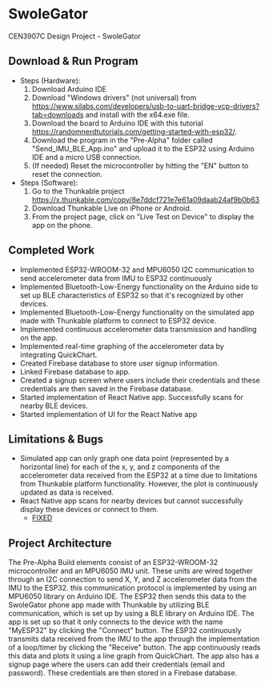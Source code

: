 # SwoleGator
CEN3907C Design Project - SwoleGator 

## Download & Run Program

- Steps (Hardware):
  1. Download Arduino IDE
  2. Download "Windows drivers" (not universal) from https://www.silabs.com/developers/usb-to-uart-bridge-vcp-drivers?tab=downloads and install with the x64.exe file.
  3. Download the board to Arduino IDE with this tutorial https://randomnerdtutorials.com/getting-started-with-esp32/.
  4. Download the program in the "Pre-Alpha" folder called "Send_IMU_BLE_App.ino" and upload it to the ESP32 using Arduino IDE and a micro USB connection.
  5. (If needed) Reset the microcontroller by hitting the "EN" button to reset the connection.
- Steps (Software):
  1. Go to the Thunkable project https://x.thunkable.com/copy/8e7ddcf721e7e61a09daab24af9b0b63
  2. Download Thunkable Live on iPhone or Android.
  3. From the project page, click on "Live Test on Device" to display the app on the phone.

## Completed Work
- Implemented ESP32-WROOM-32 and MPU6050 I2C communication to send accelerometer data from IMU to ESP32 continuously
- Implemented Bluetooth-Low-Energy functionality on the Arduino side to set up BLE characteristics of ESP32 so that it's recognized by other devices.
- Implemented Bluetooth-Low-Energy functionality on the simulated app made with Thunkable platform to connect to ESP32 device.
- Implemented continuous accelerometer data transmission and handling on the app.
- Implemented real-time graphing of the accelerometer data by integrating QuickChart.
- Created Firebase database to store user signup information.
- Linked Firebase database to app.
- Created a signup screen where users include their credentials and these credentials are then saved in the Firebase database.
- Started implementation of React Native app. Successfully scans for nearby BLE devices.
- Started implementation of UI for the React Native app

## Limitations & Bugs
- Simulated app can only graph one data point (represented by a horizontal line) for each of the x, y, and z components of the accelerometer data received from the ESP32 at a time due to limitations from Thunkable platform functionality. However, the plot is continuously updated as data is received.
- React Native app scans for nearby devices but cannot successfully display these devices or connect to them.
  + [FIXED](https://developer.android.com/develop/connectivity/bluetooth/bt-permissions#declare-android11-or-lower)

## Project Architecture
The Pre-Alpha Build elements consist of an ESP32-WROOM-32 microcontroller and an MPU6050 IMU unit. These units are wired together through an I2C connection to send X, Y, and Z accelerometer data from the IMU to the ESP32. this communication protocol is implemented by using an MPU6050 library on Arduino IDE. The ESP32 then sends this data to the SwoleGator phone app made with Thunkable by utilizing BLE communication, which is set up by using a BLE library on Arduino IDE. The app is set up so that it only connects to the device with the name "MyESP32" by clicking the "Connect" button. The ESP32 continuously transmits data received from the IMU to the app through the implementation of a loop/timer by clicking the "Receive" button. The app continuously reads this data and plots it using a line graph from QuickChart. The app also has a signup page where the users can add their credentials (email and password). These credentials are then stored in a Firebase database. 


